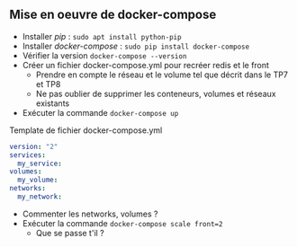 ## Mise en oeuvre de docker-compose

* Installer *pip* : `sudo apt install python-pip`
* Installer *docker-compose* : `sudo pip install docker-compose`
* Vérifier la version `docker-compose --version`
* Créer un fichier docker-compose.yml pour recréer redis et le front
  * Prendre en compte le réseau et le volume tel que décrit dans le TP7 et TP8
  * Ne pas oublier de supprimer les conteneurs, volumes et réseaux existants
* Exécuter la commande `docker-compose up`

Template de fichier docker-compose.yml

```yaml
version: "2"
services:
  my_service:
volumes:
  my_volume:
networks:
  my_network:
```

* Commenter les networks, volumes ?
* Exécuter la commande `docker-compose scale front=2`
  * Que se passe t'il ?
